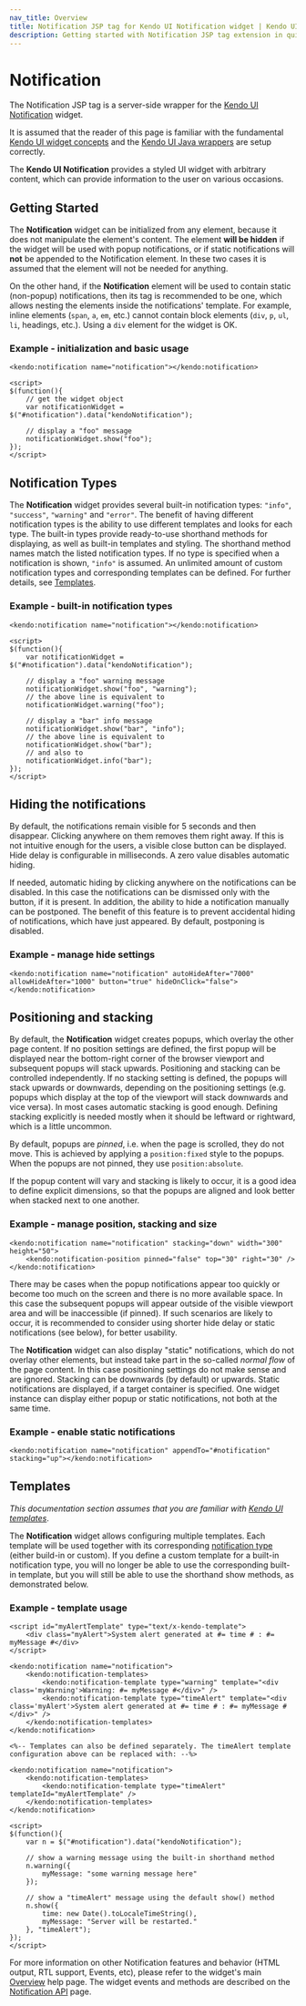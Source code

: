 ```yaml
---
nav_title: Overview
title: Notification JSP tag for Kendo UI Notification widget | Kendo UI documentation
description: Getting started with Notification JSP tag extension in quick steps - configure Kendo UI Notification widget and operate Kendo UI Notification events.
---
```


# Notification

The Notification JSP tag is a server-side wrapper for the [Kendo UI Notification](/api/web/notification) widget.

It is assumed that the reader of this page is familiar with the fundamental [Kendo UI widget concepts](/getting-started/widgets) and
the [Kendo UI Java wrappers](/getting-started/using-kendo-with/jsp/introduction) are setup correctly.

The **Kendo UI Notification** provides a styled UI widget with arbitrary content, which can provide information to the user on various occasions.

## Getting Started

The **Notification** widget can be initialized from any element, because it does not manipulate the element's content. The element **will be hidden** if the widget will be used with popup notifications,
or if static notifications will **not** be appended to the Notification element. In these two cases it is assumed that the element will not be needed for anything.

On the other hand, if the **Notification** element will be used to contain static (non-popup) notifications, then its tag is recommended to be one, which allows nesting the elements inside the notifications' template.
For example, inline elements (`span`, `a`, `em`, etc.) cannot contain block elements (`div`, `p`, `ul`, `li`, headings, etc.). Using a `div` element for the widget is OK.

### Example - initialization and basic usage

    <kendo:notification name="notification"></kendo:notification>
    
	<script>
	$(function(){
        // get the widget object
        var notificationWidget = $("#notification").data("kendoNotification");
        
        // display a "foo" message
        notificationWidget.show("foo");
	});
	</script>

## Notification Types

The **Notification** widget provides several built-in notification types: `"info"`, `"success"`, `"warning"` and `"error"`. The benefit of having different notification types is the ability to
use different templates and looks for each type. The built-in types provide ready-to-use shorthand methods for displaying, as well as built-in templates and styling. The shorthand method names match the listed notification types.
If no type is specified when a notification is shown, `"info"` is assumed. An unlimited amount of custom notification types and corresponding templates can be defined. For further details, see [Templates](#templates).

### Example - built-in notification types

    <kendo:notification name="notification"></kendo:notification>
    
	<script>
	$(function(){
        var notificationWidget = $("#notification").data("kendoNotification");
        
        // display a "foo" warning message
        notificationWidget.show("foo", "warning");
        // the above line is equivalent to
        notificationWidget.warning("foo");
        
        // display a "bar" info message
        notificationWidget.show("bar", "info");
        // the above line is equivalent to
        notificationWidget.show("bar");
        // and also to
        notificationWidget.info("bar");
	});
	</script>

## Hiding the notifications

By default, the notifications remain visible for 5 seconds and then disappear. Clicking anywhere on them removes them right away. If this is not intuitive enough for the users, a visible close button can be displayed.
Hide delay is configurable in milliseconds. A zero value disables automatic hiding.

If needed, automatic hiding by clicking anywhere on the notifications can be disabled. In this case the notifications can be dismissed only with the button, if it is present.
In addition, the ability to hide a notification manually can be postponed. The benefit of this feature is to prevent accidental hiding of notifications, which have just appeared. By default, postponing is disabled.

### Example - manage hide settings

    <kendo:notification name="notification" autoHideAfter="7000" allowHideAfter="1000" button="true" hideOnClick="false"></kendo:notification>

## Positioning and stacking

By default, the **Notification** widget creates popups, which overlay the other page content. If no position settings are defined, the first popup will be displayed near the bottom-right corner of the browser viewport
and subsequent popups will stack upwards. Positioning and stacking can be controlled independently. If no stacking setting is defined, the popups will stack upwards or downwards, depending on the positioning settings
(e.g. popups which display at the top of the viewport will stack downwards and vice versa). In most cases automatic stacking is good enough.
Defining stacking explicitly is needed mostly when it should be leftward or rightward, which is a little uncommon.

By default, popups are *pinned*, i.e. when the page is scrolled, they do not move. This is achieved by applying a `position:fixed` style to the popups. When the popups are not pinned, they use `position:absolute`.

If the popup content will vary and stacking is likely to occur, it is a good idea to define explicit dimensions, so that the popups are aligned and look better when stacked next to one another.

### Example - manage position, stacking and size

    <kendo:notification name="notification" stacking="down" width="300" height="50">
        <kendo:notification-position pinned="false" top="30" right="30" />
    </kendo:notification>

There may be cases when the popup notifications appear too quickly or become too much on the screen and there is no more available space. In this case the subsequent popups will appear outside of the visible
viewport area and will be inaccessible (if pinned). If such scenarios are likely to occur, it is recommended to consider using shorter hide delay or static notifications (see below), for better usability.

The **Notification** widget can also display "static" notifications, which do not overlay other elements, but instead take part in the so-called *normal flow* of the page content. In this case
positioning settings do not make sense and are ignored. Stacking can be downwards (by default) or upwards. Static notifications are displayed, if a target container is specified.
One widget instance can display either popup or static notifications, not both at the same time.

### Example - enable static notifications

    <kendo:notification name="notification" appendTo="#notification" stacking="up"></kendo:notification>

## Templates

*This documentation section assumes that you are familiar with [Kendo UI templates](/getting-started/framework/templates/overview)*.

The **Notification** widget allows configuring multiple templates. Each template will be used together with its corresponding [notification type](#notification-types) (either build-in or custom).
If you define a custom template for a built-in notification type, you will no longer be able to use the corresponding built-in template,
but you will still be able to use the shorthand show methods, as demonstrated below.

### Example - template usage

    <script id="myAlertTemplate" type="text/x-kendo-template">
        <div class="myAlert">System alert generated at #= time # : #= myMessage #</div>
    </script>
    
    <kendo:notification name="notification">
        <kendo:notification-templates>
            <kendo:notification-template type="warning" template="<div class='myWarning'>Warning: #= myMessage #</div>" />
            <kendo:notification-template type="timeAlert" template="<div class='myAlert'>System alert generated at #= time # : #= myMessage #</div>" />
        </kendo:notification-templates>
    </kendo:notification>
    
    <%-- Templates can also be defined separately. The timeAlert template configuration above can be replaced with: --%>

    <kendo:notification name="notification">
        <kendo:notification-templates>
            <kendo:notification-template type="timeAlert" templateId="myAlertTemplate" />
        </kendo:notification-templates>
    </kendo:notification>
    
	<script>
	$(function(){
        var n = $("#notification").data("kendoNotification");
        
        // show a warning message using the built-in shorthand method
        n.warning({
            myMessage: "some warning message here"
        });
        
        // show a "timeAlert" message using the default show() method
        n.show({
            time: new Date().toLocaleTimeString(),
            myMessage: "Server will be restarted."
        }, "timeAlert");
	});
	</script>

For more information on other Notification features and behavior (HTML output, RTL support, Events, etc),
please refer to the widget's main [Overview](/getting-started/web/notification/overview) help page.
The widget events and methods are described on the [Notification API](/api/web/notification/) page.